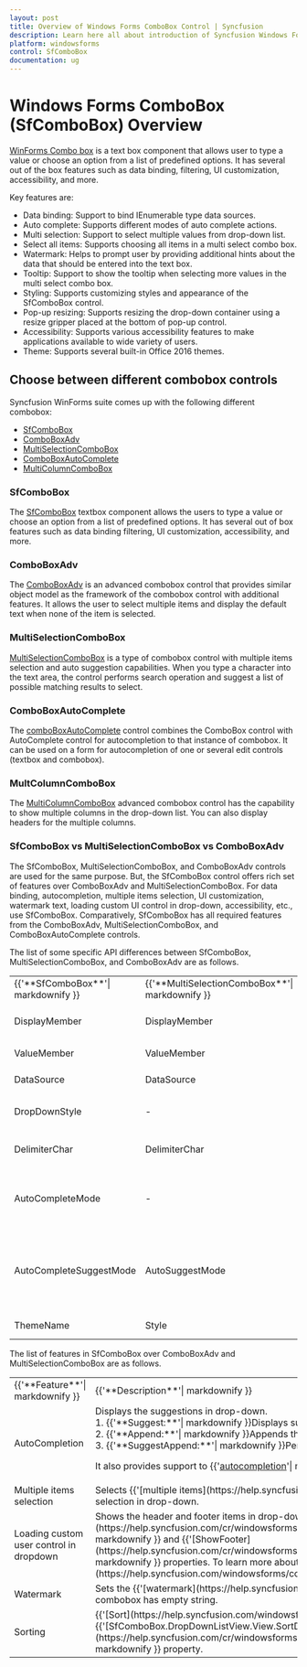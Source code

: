 ```yaml
---
layout: post
title: Overview of Windows Forms ComboBox Control | Syncfusion
description: Learn here all about introduction of Syncfusion Windows Forms ComboBox (SfComboBox) control and more details.
platform: windowsforms
control: SfComboBox
documentation: ug
---
```


# Windows Forms ComboBox (SfComboBox) Overview

[WinForms Combo box](https://www.syncfusion.com/winforms-ui-controls/combobox) is a text box component that allows user to type a value or choose an option from a list of predefined options. It has several out of the box features such as data binding, filtering, UI customization, accessibility, and more.

Key features are:

* Data binding: Support to bind IEnumerable type data sources.
* Auto complete: Supports different modes of auto complete actions.
* Multi selection: Support to select multiple values from drop-down list.
* Select all items: Supports choosing all items in a multi select combo box.
* Watermark: Helps to prompt user by providing additional hints about the data that should be entered into the text box.
* Tooltip: Support to show the tooltip when selecting more values in the multi select combo box.
* Styling: Supports customizing styles and appearance of the SfComboBox control.
* Pop-up resizing: Supports resizing the drop-down container using a resize gripper placed at the bottom of pop-up control.
* Accessibility:  Supports various accessibility features to make applications available to wide variety of users. 
* Theme: Supports several built-in Office 2016 themes.


## Choose between different combobox controls

Syncfusion WinForms suite comes up with the following different combobox:

* [SfComboBox](https://www.syncfusion.com/winforms-ui-controls/combobox)
* [ComboBoxAdv](https://help.syncfusion.com/windowsforms/classic/combobox/overview )
* [MultiSelectionComboBox](https://www.syncfusion.com/winforms-ui-controls/combobox/multiselect-combobox)
* [ComboBoxAutoComplete](https://help.syncfusion.com/windowsforms/classic/autocomplete/overview)
* [MultiColumnComboBox](https://www.syncfusion.com/winforms-ui-controls/multicolumn-combobox)

### SfComboBox

The [SfComboBox](https://help.syncfusion.com/windowsforms/combobox/overview) textbox component allows the users to type a value or choose an option from a list of predefined options. It has several out of box features such as data binding filtering, UI customization, accessibility, and more.

### ComboBoxAdv

The [ComboBoxAdv](https://help.syncfusion.com/windowsforms/classic/combobox/overview ) is an advanced combobox control that provides similar object model as the framework of the combobox control with additional features. It allows the user to select multiple items and display the default text when none of the item is selected.

### MultiSelectionComboBox

[MultiSelectionComboBox](https://help.syncfusion.com/windowsforms/classic/multiselectioncombobox/overview ) is a type of combobox control with multiple items selection and auto suggestion capabilities. When you type a character into the text area, the control performs search operation and suggest a list of possible matching results to select.

### ComboBoxAutoComplete

The [comboBoxAutoComplete](https://help.syncfusion.com/windowsforms/classic/autocomplete/overview ) control combines the ComboBox control with AutoComplete control for autocompletion to that instance of combobox. It can be used on a form for autocompletion of one or several edit controls (textbox and combobox). 

### MultColumnComboBox

The [MultiColumnComboBox](https://help.syncfusion.com/windowsforms/multicolumn-combobox/overview ) advanced combobox control has the capability to show multiple columns in the drop-down list. You can also display headers for the multiple columns.

### SfComboBox vs MultiSelectionComboBox vs ComboBoxAdv

The SfComboBox, MultiSelectionComboBox, and ComboBoxAdv controls are used for the same purpose. But, the SfComboBox control offers rich set of features over ComboBoxAdv and MultiSelectionComboBox. For data binding, autocompletion, multiple items selection, UI customization, watermark text, loading custom UI control in drop-down, accessibility, etc., use SfComboBox. Comparatively, SfComboBox has all required features from the ComboBoxAdv, MultiSelectionComboBox, and ComboBoxAutoComplete controls.

The list of some specific API differences between SfComboBox, MultiSelectionComboBox, and ComboBoxAdv are as follows.

<table>
<tr>
<td>
{{'**SfComboBox**'| markdownify }}
</td>
<td>
{{'**MultiSelectionComboBox**'| markdownify }}
</td>
<td>
{{'**ComboBoxAdv**'| markdownify }}
</td>
<td>
{{'**Description**'| markdownify }}
</td>
</tr>
<tr>
<td>
DisplayMember
</td>
<td>
DisplayMember
</td>
<td>
DisplayMember
</td>
<td>
Displays the underlying datasource.
</td>
</tr>
<tr>
<td>
ValueMember
</td>
<td>
ValueMember
</td>
<td>
ValueMember
</td>
<td>
Used as actual value of the items.
</td>
</tr>
<tr>
<td>
DataSource
</td>
<td>
DataSource
</td>
<td>
DataSource
</td>
<td>
Displays the bounded data.
</td>
</tr>
<tr>
<td>
DropDownStyle
</td>
<td>
-
</td>
<td>
DropDownStyle
</td>
<td>
Sets the value that specifies editing style of combobox.
</td>
</tr>
<tr>
<td>
DelimiterChar
</td>
<td>
DelimiterChar
</td>
<td>
-
</td>
<td>
Separates multiple selected items in the selected combobox.
</td>
</tr>
<tr>
<td>
AutoCompleteMode
</td>
<td>
-
</td>
<td>
AutoComplete
</td>
<td>
Sets the auto complete mode for SfComboBox and functionality for ComboBoxAdv.
</td>
</tr>
<tr>
<td>
AutoCompleteSuggestMode
</td>
<td>
AutoSuggestMode
</td>
<td>
-
</td>
<td>
Sets the mode for suggesting the drop-down list of AutoComplete Suggest and SuggestAppend modes.
</td>
</tr>
<tr>
<td>
ThemeName
</td>
<td>
Style
</td>
<td>
Style
</td>
<td>
Applies visual styles.
</td>
</tr>
</table>

The list of features in SfComboBox over ComboBoxAdv and MultiSelectionComboBox are as follows.

<table>
<tr>
<td>
{{'**Feature**'| markdownify }}
</td>
<td>
{{'**Description**'| markdownify }}
</td>
</tr>
<tr>
<td>
AutoCompletion
</td>
<td>
Displays the suggestions in drop-down.<br/>
1. {{'**Suggest:**'| markdownify }}Displays suggestion in the drop-down list.<br/>
2. {{'**Append:**'| markdownify }}Appends the first suggestion to text.<br/>
3. {{'**SuggestAppend:**'| markdownify }}Performs both ways.<br/>

It also provides support to {{'[autocompletion](https://help.syncfusion.com/windowsforms/combobox/autocomplete )'| markdownify }} based on case sensitivity.

</td>
</tr>
<tr>
<td>
Multiple items selection
</td>
<td>
Selects {{'[multiple items](https://help.syncfusion.com/windowsforms/combobox/selection#multi-selection )'| markdownify }} using the checkbox selection in drop-down.

</td>
</tr>
<tr>
<td>
Loading custom user control in dropdown
</td>
<td>
Shows the header and footer items in drop-down by enabling the {{'[ShowHeader](https://help.syncfusion.com/cr/windowsforms/Syncfusion.WinForms.ListView.SfListView.html#Syncfusion_WinForms_ListView_SfListView_ShowHeader)'| markdownify }} and {{'[ShowFooter](https://help.syncfusion.com/cr/windowsforms/Syncfusion.WinForms.ListView.SfListView.html#Syncfusion_WinForms_ListView_SfListView_ShowFooter)'| markdownify }} properties. To learn more about loading custom user control, refer to {{'[here](https://help.syncfusion.com/windowsforms/combobox/dropdown#load-custom-control-in-drop-down)'| markdownify }}.

</td>
</tr>
<tr>
<td>
Watermark
</td>
<td>
Sets the {{'[watermark](https://help.syncfusion.com/windowsforms/combobox/watermark )'| markdownify }} text to display hint in the editor portion when combobox has empty string.

</td>
</tr>
<tr>
<td>
Sorting
</td>
<td>
{{'[Sort](https://help.syncfusion.com/windowsforms/combobox/sorting )'| markdownify }} the data either in ascending or descending order using the {{'[SfComboBox.DropDownListView.View.SortDescriptors](https://help.syncfusion.com/cr/windowsforms/Syncfusion.DataSource.DataSource.html#Syncfusion_DataSource_DataSource_SortDescriptors)'| markdownify }} property.

</td>
</tr>
</table>
